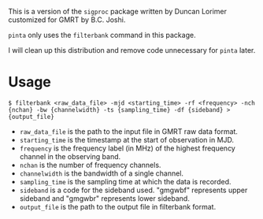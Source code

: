 This is a version of the `sigproc` package written by Duncan Lorimer customized for GMRT by B.C. Joshi.

`pinta` only uses the `filterbank` command in this package. 

I will clean up this distribution and remove code unnecessary for `pinta` later.

# Usage

    $ filterbank <raw_data_file> -mjd <starting_time> -rf <frequency> -nch {nchan} -bw {channelwidth} -ts {sampling_time} -df {sideband} > {output_file}

- `raw_data_file` is the path to the input file in GMRT raw data format.
- `starting_time` is the timestamp at the start of observation in MJD.
- `frequency` is the frequency label (in MHz) of the highest frequency channel in the observing band.
- `nchan` is the number of frequency channels.
- `channelwidth` is the bandwidth of a single channel.
- `sampling_time` is the sampling time at which the data is recorded.
- `sideband` is a code for the sideband used. "gmgwbf" represents upper sideband and "gmgwbr" represents lower sideband.
- `output_file` is the path to the output file in filterbank format.

